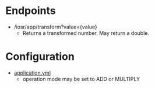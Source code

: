# Endpoints

* /iosr/app/transform?value={value}
  * Returns a transformed number. May return a double.

# Configuration

* [application.yml](src/main/resources/applicaton.yml)
  * operation mode may be set to ADD or MULTIPLY